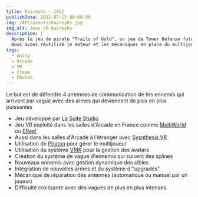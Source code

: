 ```yaml
---
title: Kaireyhs - 2022
publishDate: 2022-07-15 00:00:00
img: /APE/assets/Kaireyhs.jpg
img_alt: Jeux VR Kaireyhs
description: |
  Après le jeu de pirate "Trails of Gold", un jeu de Tower Defense futuriste a été développé par La Suite Studio" : "Kaireyhs".
  Nous avons réutilisé le moteur et les mécaniques en place du multijoueur pour proposer une autre expérience aux salles d'Arcade  
tags:
  - Unity
  - Arcade
  - VR
  - Steam
  - Photon
---
```

<p>
  Le but est de défendre 4 antennes de communication de tirs ennemis qui arrivent par vague avec des armes qui deviennent de plus en plus puissantes
</p>
<div>
  <p>
    <ul>
      <li>Jeu développé par <a href ="https://www.linkedin.com/company/la-suite-studio/" target="_blank">La Suite Studio</a>
      <li>Jeu VR exploité dans les salles d'Arcade en France comme <a href ="https://www.multiworld.com/jeux/86/kaireyhs/" target="_blank"> MultiWorld</a> ou <a href ="https://ereel.fr/experiences/shooting/kaireyhs-le-defi-vr-ultime-pour-tireurs-delite-e-reel/" target="_blank"> EReel</a>
      <li>Aussi dans les salles d'Arcade à l'étranger avec <a href ="https://games.synthesisvr.com/games/kaireyhs" target="_blank"> Sysnthesis VR </a>
      <li>Utilisation de <a href ="https://www.photonengine.com/#" target="_blank"> Photon</a> pour gérer le multijoueur
      <li>Utilisation du système <a href ="http://www.root-motion.com/finalikdox/html/page16.html" target="_blank"> VRIK</a> pour la gestion des avatars
      <li>Création du système de vague d'ennemis qui suivent des splines
      <li>Nouveaux ennemis avec gestion dynamique des cibles
      <li>Intégration de nouvelles armes et du système d'"upgrades"
      <li>Mécanique de réparation des antennes (automatique ou manuel par un joueur)
      <li>Difficulté croissante avec des vagues de plus en plus intenses
    </ul>
  </p>
</div>
